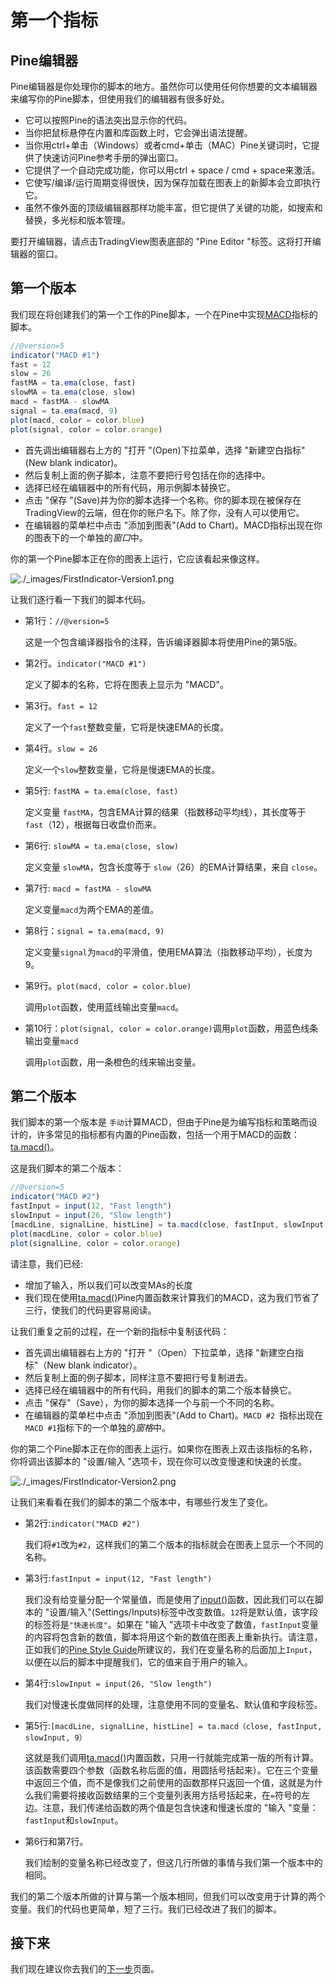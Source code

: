# 第一个指标

## Pine编辑器

Pine编辑器是你处理你的脚本的地方。虽然你可以使用任何你想要的文本编辑器来编写你的Pine脚本，但使用我们的编辑器有很多好处。

- 它可以按照Pine的语法突出显示你的代码。
- 当你把鼠标悬停在内置和库函数上时，它会弹出语法提醒。
- 当你用ctrl+单击（Windows）或者cmd+单击（MAC）Pine关键词时，它提供了快速访问Pine参考手册的弹出窗口。
- 它提供了一个自动完成功能，你可以用ctrl + space / cmd + space来激活。
- 它使写/编译/运行周期变得很快，因为保存加载在图表上的新脚本会立即执行它。
- 虽然不像外面的顶级编辑器那样功能丰富，但它提供了关键的功能，如搜索和替换，多光标和版本管理。

要打开编辑器，请点击TradingView图表底部的 "Pine Editor "标签。这将打开编辑器的窗口。



## 第一个版本

我们现在将创建我们的第一个工作的Pine脚本，一个在Pine中实现[MACD](https://www.tradingview.com/support/solutions/43000502344-macd-moving-average-convergence-divergence/)指标的脚本。

```javascript
//@version=5
indicator("MACD #1")
fast = 12
slow = 26
fastMA = ta.ema(close, fast)
slowMA = ta.ema(close, slow)
macd = fastMA - slowMA
signal = ta.ema(macd, 9)
plot(macd, color = color.blue)
plot(signal, color = color.orange)
```

- 首先调出编辑器右上方的 "打开 "(Open)下拉菜单，选择 "新建空白指标"(New blank indicator)。
- 然后复制上面的例子脚本，注意不要把行号包括在你的选择中。
- 选择已经在编辑器中的所有代码，用示例脚本替换它。
- 点击 "保存 "(Save)并为你的脚本选择一个名称。你的脚本现在被保存在TradingView的云端，但在你的账户名下。除了你，没有人可以使用它。
- 在编辑器的菜单栏中点击 "添加到图表"(Add to Chart)。MACD指标出现在你的图表下的一个单独的*窗口*中。

你的第一个Pine脚本正在你的图表上运行，它应该看起来像这样。

![./_images/FirstIndicator-Version1.png](https://www.tradingview.com/pine-script-docs/en/v5/_images/FirstIndicator-Version1.png)

让我们逐行看一下我们的脚本代码。

- 第1行：`//@version=5`

  这是一个包含编译器指令的注释，告诉编译器脚本将使用Pine的第5版。

- 第2行。`indicator("MACD #1")`

  定义了脚本的名称，它将在图表上显示为 "MACD"。

- 第3行。`fast = 12`

  定义了一个`fast`整数变量，它将是快速EMA的长度。

- 第4行。`slow = 26`

  定义一个`slow`整数变量，它将是慢速EMA的长度。

- 第5行: `fastMA = ta.ema(close, fast)`

  定义变量 `fastMA`，包含EMA计算的结果（指数移动平均线），其长度等于 `fast`（12），根据每日收盘价而来。

- 第6行: `slowMA = ta.ema(close, slow)`

  定义变量 `slowMA`，包含长度等于 `slow`（26）的EMA计算结果，来自 `close`。

- 第7行: `macd = fastMA - slowMA`

  定义变量`macd`为两个EMA的差值。

- 第8行：`signal = ta.ema(macd, 9)`

  定义变量`signal`为`macd`的平滑值，使用EMA算法（指数移动平均），长度为9。

- 第9行。`plot(macd, color = color.blue)`

  调用`plot`函数，使用蓝线输出变量`macd`。

- 第10行：`plot(signal, color = color.orange)`调用`plot`函数，用蓝色线条输出变量`macd`

  调用`plot`函数，用一条橙色的线来输出变量。
  
  

## 第二个版本

我们脚本的第一个版本是 `手动`计算MACD，但由于Pine是为编写指标和策略而设计的，许多常见的指标都有内置的Pine函数，包括一个用于MACD的函数：[ta.macd()](https://www.tradingview.com/pine-script-reference/v5/#fun_ta{dot}macd)。

这是我们脚本的第二个版本：

```javascript
//@version=5
indicator("MACD #2")
fastInput = input(12, "Fast length")
slowInput = input(26, "Slow length")
[macdLine, signalLine, histLine] = ta.macd(close, fastInput, slowInput, 9)
plot(macdLine, color = color.blue)
plot(signalLine, color = color.orange)
```



请注意，我们已经:

- 增加了输入，所以我们可以改变MAs的长度
- 我们现在使用[ta.macd()](https://www.tradingview.com/pine-script-reference/v5/#fun_ta{dot}macd)Pine内置函数来计算我们的MACD，这为我们节省了三行，使我们的代码更容易阅读。

让我们重复之前的过程，在一个新的指标中复制该代码：

- 首先调出编辑器右上方的 "打开 "（Open）下拉菜单，选择 "新建空白指标"（New blank indicator）。
- 然后复制上面的例子脚本，同样注意不要把行号复制进去。
- 选择已经在编辑器中的所有代码，用我们的脚本的第二个版本替换它。
- 点击 "保存"（Save），为你的脚本选择一个与前一个不同的名称。
- 在编辑器的菜单栏中点击 "添加到图表"(Add to Chart)。`MACD #2 `指标出现在 `MACD #1`指标下的一个单独的*窗格*中。

你的第二个Pine脚本正在你的图表上运行。如果你在图表上双击该指标的名称，你将调出该脚本的 "设置/输入 "选项卡，现在你可以改变慢速和快速的长度。

![./_images/FirstIndicator-Version2.png](https://www.tradingview.com/pine-script-docs/en/v5/_images/FirstIndicator-Version2.png)

让我们来看看在我们的脚本的第二个版本中，有哪些行发生了变化。

- 第2行:`indicator("MACD #2")`

  我们将`#1`改为`#2`，这样我们的第二个版本的指标就会在图表上显示一个不同的名称。

- 第3行:`fastInput = input(12, "Fast length")`

  我们没有给变量分配一个常量值，而是使用了[input()](https://www.tradingview.com/pine-script-reference/v5/#fun_input)函数，因此我们可以在脚本的 "设置/输入"(Settings/Inputs)标签中改变数值。`12`将是默认值，该字段的标签将是`"快速长度"`。如果在 "输入 "选项卡中改变了数值，`fastInput`变量的内容将包含新的数值，脚本将用这个新的数值在图表上重新执行。请注意，正如我们的[Pine Style Guide](https://www.tradingview.com/pine-script-docs/en/v5/writing/Style_guide.html#pagestyleguide)所建议的，我们在变量名称的后面加上`Input`，以便在以后的脚本中提醒我们，它的值来自于用户的输入。

- 第4行:`slowInput = input(26, "Slow length")`

  我们对慢速长度做同样的处理，注意使用不同的变量名、默认值和字段标签。

- 第5行:`[macdLine, signalLine, histLine] = ta.macd（close, fastInput, slowInput, 9）`

  这就是我们调用[ta.macd()](https://www.tradingview.com/pine-script-reference/v5/#fun_ta{dot}macd)内置函数，只用一行就能完成第一版的所有计算。该函数需要四个参数（函数名称后面的值，用圆括号括起来）。它在三个变量中返回三个值，而不是像我们之前使用的函数那样只返回一个值，这就是为什么我们需要将接收函数结果的三个变量列表用方括号括起来，在`=`符号的左边。注意，我们传递给函数的两个值是包含快速和慢速长度的 "输入 "变量：`fastInput`和`slowInput`。

- 第6行和第7行。

  我们绘制的变量名称已经改变了，但这几行所做的事情与我们第一个版本中的相同。

我们的第二个版本所做的计算与第一个版本相同，但我们可以改变用于计算的两个变量。我们的代码也更简单，短了三行。我们已经改进了我们的脚本。

## 接下来

我们现在建议你去我们的[下一步](Next_steps.md)页面。